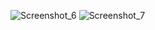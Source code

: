 ![Screenshot_6](https://user-images.githubusercontent.com/81758761/132092516-dde819d4-3209-4602-8f44-ec292329c965.png)
![Screenshot_7](https://user-images.githubusercontent.com/81758761/132092514-93b2125f-4def-4253-811f-ad8ba31a325e.png)
